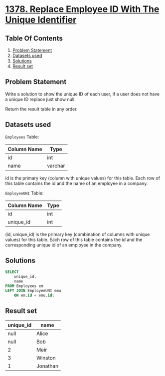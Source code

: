 # [1378. Replace Employee ID With The Unique Identifier](https://leetcode.com/problems/replace-employee-id-with-the-unique-identifier/description/)

## Table Of Contents
1. [Problem Statement](#problem-statement)
2. [Datasets used](#datasets-used)
3. [Solutions](#solutions)
4. [Result set](#result-set)

## Problem Statement

Write a solution to show the unique ID of each user, If a user does not have a unique ID replace just show null.

Return the result table in any order.

## Datasets used

```Employees``` Table:

| Column Name   | Type    |
| ------------- | ------- |
| id            | int     |
| name          | varchar |

id is the primary key (column with unique values) for this table.
Each row of this table contains the id and the name of an employee in a company.

```EmployeeUNI``` Table:

| Column Name   | Type    |
| ------------- | ------- |
| id            | int     |
| unique_id     | int     |

(id, unique_id) is the primary key (combination of columns with unique values) for this table.
Each row of this table contains the id and the corresponding unique id of an employee in the company.

## Solutions

```sql
SELECT
    unique_id,
    name
FROM Employees em
LEFT JOIN EmployeeUNI emu
    ON em.id = emu.id;
```

## Result set

| unique_id | name     |
| --------- | -------- |
| null      | Alice    |
| null      | Bob      |
| 2         | Meir     |
| 3         | Winston  |
| 1         | Jonathan |